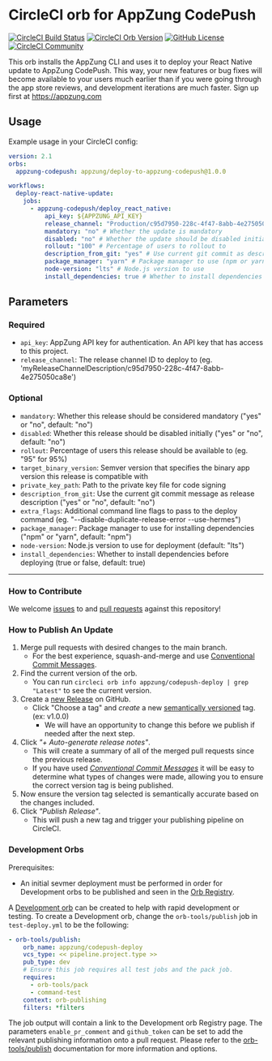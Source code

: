 # CircleCI orb for AppZung CodePush

[![CircleCI Build Status](https://circleci.com/gh/AppZung/circleci-deploy-to-appzung-codepush-orb.svg?style=shield "CircleCI Build Status")](https://circleci.com/gh/AppZung/circleci-deploy-to-appzung-codepush-orb) [![CircleCI Orb Version](https://badges.circleci.com/orbs/appzung/deploy-to-appzung-codepush.svg)](https://circleci.com/developer/orbs/orb/appzung/deploy-to-appzung-codepush) [![GitHub License](https://img.shields.io/badge/license-MIT-lightgrey.svg)](https://raw.githubusercontent.com/AppZung/circleci-deploy-to-appzung-codepush-orb/master/LICENSE) [![CircleCI Community](https://img.shields.io/badge/community-CircleCI%20Discuss-343434.svg)](https://discuss.circleci.com/c/ecosystem/orbs)

This orb installs the AppZung CLI and uses it to deploy your React Native update to AppZung CodePush.
This way, your new features or bug fixes will become available to your users much earlier than if you were going through the app store reviews, and development iterations are much faster.
Sign up first at https://appzung.com

## Usage

Example usage in your CircleCI config:

```yaml
version: 2.1
orbs:
  appzung-codepush: appzung/deploy-to-appzung-codepush@1.0.0

workflows:
  deploy-react-native-update:
    jobs:
      - appzung-codepush/deploy_react_native:
          api_key: ${APPZUNG_API_KEY}
          release_channel: "Production/c95d7950-228c-4f47-8abb-4e275050ca8e"
          mandatory: "no" # Whether the update is mandatory
          disabled: "no" # Whether the update should be disabled initially
          rollout: "100" # Percentage of users to rollout to
          description_from_git: "yes" # Use current git commit as description
          package_manager: "yarn" # Package manager to use (npm or yarn)
          node-version: "lts" # Node.js version to use
          install_dependencies: true # Whether to install dependencies
```

## Parameters

### Required

- `api_key`: AppZung API key for authentication. An API key that has access to this project.
- `release_channel`: The release channel ID to deploy to (eg. 'myReleaseChannelDescription/c95d7950-228c-4f47-8abb-4e275050ca8e')

### Optional

- `mandatory`: Whether this release should be considered mandatory ("yes" or "no", default: "no")
- `disabled`: Whether this release should be disabled initially ("yes" or "no", default: "no")
- `rollout`: Percentage of users this release should be available to (eg. "95" for 95%)
- `target_binary_version`: Semver version that specifies the binary app version this release is compatible with
- `private_key_path`: Path to the private key file for code signing
- `description_from_git`: Use the current git commit message as release description ("yes" or "no", default: "no")
- `extra_flags`: Additional command line flags to pass to the deploy command (eg. "--disable-duplicate-release-error --use-hermes")
- `package_manager`: Package manager to use for installing dependencies ("npm" or "yarn", default: "npm")
- `node-version`: Node.js version to use for deployment (default: "lts")
- `install_dependencies`: Whether to install dependencies before deploying (true or false, default: true)


---

### How to Contribute

We welcome [issues](https://github.com/AppZung/circleci-deploy-to-appzung-codepush-orb/issues) to and [pull requests](https://github.com/AppZung/circleci-deploy-to-appzung-codepush-orb/pulls) against this repository!

### How to Publish An Update
1. Merge pull requests with desired changes to the main branch.
    - For the best experience, squash-and-merge and use [Conventional Commit Messages](https://conventionalcommits.org/).
2. Find the current version of the orb.
    - You can run `circleci orb info appzung/codepush-deploy | grep "Latest"` to see the current version.
3. Create a [new Release](https://github.com/AppZung/circleci-deploy-to-appzung-codepush-orb/releases/new) on GitHub.
    - Click "Choose a tag" and _create_ a new [semantically versioned](http://semver.org/) tag. (ex: v1.0.0)
      - We will have an opportunity to change this before we publish if needed after the next step.
4.  Click _"+ Auto-generate release notes"_.
    - This will create a summary of all of the merged pull requests since the previous release.
    - If you have used _[Conventional Commit Messages](https://conventionalcommits.org/)_ it will be easy to determine what types of changes were made, allowing you to ensure the correct version tag is being published.
5. Now ensure the version tag selected is semantically accurate based on the changes included.
6. Click _"Publish Release"_.
    - This will push a new tag and trigger your publishing pipeline on CircleCI.

### Development Orbs

Prerequisites:

- An initial sevmer deployment must be performed in order for Development orbs to be published and seen in the [Orb Registry](https://circleci.com/developer/orbs).

A [Development orb](https://circleci.com/docs/orb-concepts/#development-orbs) can be created to help with rapid development or testing. To create a Development orb, change the `orb-tools/publish` job in `test-deploy.yml` to be the following:

```yaml
- orb-tools/publish:
    orb_name: appzung/codepush-deploy
    vcs_type: << pipeline.project.type >>
    pub_type: dev
    # Ensure this job requires all test jobs and the pack job.
    requires:
      - orb-tools/pack
      - command-test
    context: orb-publishing
    filters: *filters
```

The job output will contain a link to the Development orb Registry page. The parameters `enable_pr_comment` and `github_token` can be set to add the relevant publishing information onto a pull request. Please refer to the [orb-tools/publish](https://circleci.com/developer/orbs/orb/circleci/orb-tools#jobs-publish) documentation for more information and options.
